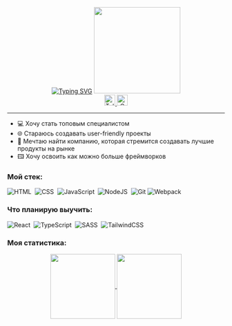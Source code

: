 <div id="header" align="center">
 <a href="https://git.io/typing-svg"><img src="https://readme-typing-svg.demolab.com?font=Dela+Gothic+One&size=30&duration=2000&pause=300&color=B200F7&multiline=true&width=419&height=150&lines=%D0%9F%D1%80%D0%B8%D0%B2%D0%B5%D1%82%F0%9F%91%8B+;%D0%9C%D0%B5%D0%BD%D1%8F+%D0%B7%D0%BE%D0%B2%D1%83%D1%82+%D0%9C%D0%B0%D1%88%D0%B0%F0%9F%98%8A;Front-end+Developer%F0%9F%96%A5%EF%B8%8F" alt="Typing SVG" /></a>
  <img src="https://media.giphy.com/media/CuuSHzuc0O166MRfjt/giphy.gif" width="200" height="200"/>
  <div id="badges" align="center">
  <a href="https://t.me/pikchay">
    <img src="https://img.shields.io/badge/Telegram-blue?style=for-the-badge&logo=telegram&logoColor=white" alt="Telegram Badge" height="25"/>
  </a>
  <a href="mailto:masha.golovatenko.work@gmail.com">
     <img src="https://img.shields.io/badge/Gmail-red?style=for-the-badge&logo=gmail&logoColor=white" alt="Gmail Badge" height="25" />
  </a>
</div>
</div>

-----
<ul>
 <li>💻 Хочу стать топовым специалистом</li>
 <li>🌐 Стараюсь создавать user-friendly проекты</li>
 <li>🤝 Мечтаю найти компанию, которая стремится создавать лучшие продукты на рынке</li>
 <li>🖽  Хочу освоить как можно больше фреймворков</li>
</ul>



### Мой стек:
<div>
  <img src="https://img.shields.io/badge/html5-%23E34F26.svg?style=for-the-badge&logo=html5&logoColor=white" title="HTML5" alt="HTML"/>&nbsp;
  <img src="https://img.shields.io/badge/css3-6DA55F.svg?style=for-the-badge&logo=css3&logoColor=blue"  title="CSS3" alt="CSS" />&nbsp;
  <img src="https://img.shields.io/badge/javascript-%23323330.svg?style=for-the-badge&logo=javascript&logoColor=%23F7DF1E" title="JavaScript" alt="JavaScript"/>&nbsp;
  <img src="https://img.shields.io/badge/node.js-6DA55F?style=for-the-badge&logo=node.js&logoColor=white" title="NodeJS" alt="NodeJS"/>&nbsp;
  <img src="https://img.shields.io/badge/git-%23F05033.svg?style=for-the-badge&logo=git&logoColor=white" title="Git" **alt="Git"/>
  <img src="https://img.shields.io/badge/webpack-%238DD6F9.svg?style=for-the-badge&logo=webpack&logoColor=black" title="Webpack" **alt="Webpack"/>
</div>

### Что планирую выучить:
<div>
  <img src="https://img.shields.io/badge/react-%2320232a.svg?style=for-the-badge&logo=react&logoColor=%2361DAFB" title="React" alt="React"/>&nbsp;
  <img src="https://img.shields.io/badge/typescript-%23007ACC.svg?style=for-the-badge&logo=typescript&logoColor=white" title="TypeScript" alt="TypeScript"/>&nbsp;
 <img src="https://img.shields.io/badge/SASS-hotpink.svg?style=for-the-badge&logo=SASS&logoColor=white" title="SASS" alt="SASS"/>&nbsp;
 <img src="https://img.shields.io/badge/tailwindcss-%2338B2AC.svg?style=for-the-badge&logo=tailwind-css&logoColor=white" title="TailwindCSS" alt="TailwindCSS"/>&nbsp;
</div>



### Моя статистика:
<div align="center">
<a href="https://github.com/m-golovatenko/github-readme-stats">
  <img align="center" src="https://github-readme-stats.vercel.app/api/top-langs/?username=m-golovatenko&langs_count=4&theme=highcontrast&layout=compact" height="150"/>
</a>
<a href="https://github.com/m-golovatenko/github-readme-stats">
  <img align="center" src="https://github-readme-stats.vercel.app/api?username=m-golovatenko&theme=highcontrast&hide=contribs,prs" height="150"/>
</a>
 </div>


